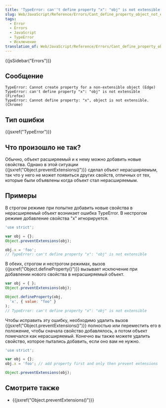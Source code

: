 ```yaml
---
title: 'TypeError: can''t define property "x": "obj" is not extensible'
slug: Web/JavaScript/Reference/Errors/Cant_define_property_object_not_extensible
tags:
  - Error
  - Errors
  - JavaScript
  - TypeError
  - Исключение
translation_of: Web/JavaScript/Reference/Errors/Cant_define_property_object_not_extensible
---
```


{{jsSidebar("Errors")}}

## Сообщение

```
TypeError: Cannot create property for a non-extensible object (Edge)
TypeError: can't define property "x": "obj" is not extensible (Firefox)
TypeError: Cannot define property: "x", object is not extensible. (Chrome)
```

## Тип ошибки

{{jsxref("TypeError")}}

## Что произошло не так?

Обычно, объект расширяемый и к нему можно добавить новые свойства. Однако в этой ситуации {{jsxref("Object.preventExtensions()")}} сделал объект нерасширяемым, так что у него не может появиться других свойств, отличных от тех, которые были объявлены когда объект стал нерасширяемым.

## Примеры

В строгом режиме при попытке добавить новые свойства в нерасширяемый объект возникает ошибка TypeError. В нестрогом режиме добавление свойства "x" игнорируется.

```js example-bad
'use strict';

var obj = {};
Object.preventExtensions(obj);

obj.x = 'foo';
// TypeError: can't define property "x": "obj" is not extensible
```

В обеих, строгом и нестрогом режимах, вызов {{jsxref("Object.defineProperty()")}} вызывает исключение при добавлении нового свойства в нерасширяемый объект.

```js example-bad
var obj = { };
Object.preventExtensions(obj);

Object.defineProperty(obj,
  'x', { value: "foo" }
);
// TypeError: can't define property "x": "obj" is not extensible
```

Чтобы исправить эту ошибку, необходимо удалить вызов {{jsxref("Object.preventExtensions()")}} полностью или переместить его в положение, чтобы сначала свойство добавлялось, а потом объект помечался как нерасширяемый. Конечно вы также можете удалить свойство, которое пытались добавить, если оно вам не нужно.

```js example-good
'use strict';

var obj = {};
obj.x = 'foo'; // add property first and only then prevent extensions

Object.preventExtensions(obj);
```

## Смотрите также

- {{jsxref("Object.preventExtensions()")}}
